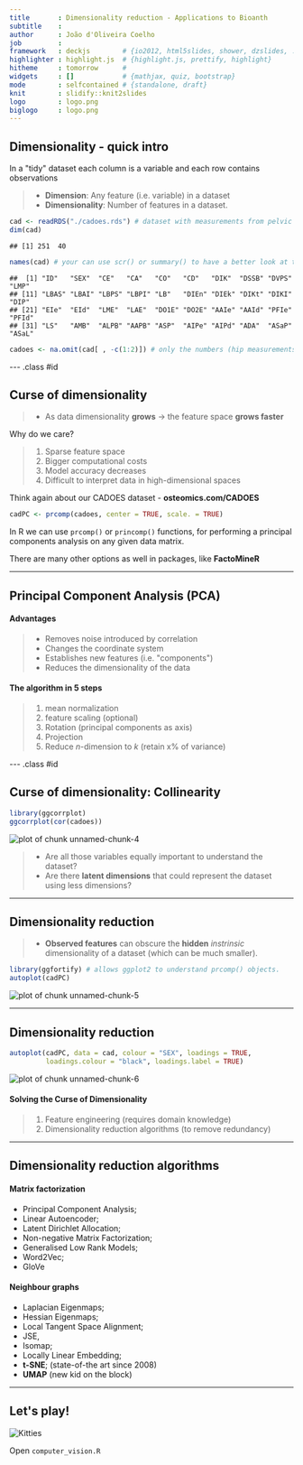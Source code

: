 ```yaml
---
title       : Dimensionality reduction - Applications to Bioanth
subtitle    : 
author      : João d'Oliveira Coelho
job         : 
framework   : deckjs        # {io2012, html5slides, shower, dzslides, ...}
highlighter : highlight.js  # {highlight.js, prettify, highlight}
hitheme     : tomorrow      # 
widgets     : []            # {mathjax, quiz, bootstrap}
mode        : selfcontained # {standalone, draft}
knit        : slidify::knit2slides
logo        : logo.png
biglogo     : logo.png
---
```


## Dimensionality - quick intro




In a "tidy" dataset each column is a variable and each row contains observations

> + **Dimension**: Any feature (i.e. variable) in a dataset
> + **Dimensionality**: Number of features in a dataset.


```r
cad <- readRDS("./cadoes.rds") # dataset with measurements from pelvic bones
dim(cad)
```

```
## [1] 251  40
```

```r
names(cad) # your can use scr() or summary() to have a better look at the data
```

```
##  [1] "ID"   "SEX"  "CE"   "CA"   "CO"   "CD"   "DIK"  "DSSB" "DVPS" "LMP" 
## [11] "LBAS" "LBAI" "LBPS" "LBPI" "LB"   "DIEn" "DIEk" "DIKt" "DIKI" "DIP" 
## [21] "EIe"  "EId"  "LME"  "LAE"  "DO1E" "DO2E" "AAIe" "AAId" "PFIe" "PFId"
## [31] "LS"   "AMB"  "ALPB" "AAPB" "ASP"  "AIPe" "AIPd" "ADA"  "ASaP" "ASaL"
```

```r
cadoes <- na.omit(cad[ , -c(1:2)]) # only the numbers (hip measurements)
```


--- .class #id 

## Curse of dimensionality

> + As data dimensionality **grows** → the feature space **grows faster**

Why do we care?

> 1. Sparse feature space
> 2. Bigger computational costs
> 3. Model accuracy decreases
> 4. Difficult to interpret data in high-dimensional spaces

Think again about our CADOES dataset - **osteomics.com/CADOES**


```r
cadPC <- prcomp(cadoes, center = TRUE, scale. = TRUE)
```

In R we can use `prcomp()` or `princomp()` functions, for performing a principal components analysis on any given data matrix.

There are many other options as well in packages, like **FactoMineR**

---

## Principal Component Analysis (PCA)

#### Advantages

> + Removes noise introduced by correlation
> + Changes the coordinate system
> + Establishes new features (i.e. "components")
> + Reduces the dimensionality of the data

#### The algorithm in 5 steps

> 1. mean normalization
> 2. feature scaling (optional)
> 3. Rotation (principal components as axis)
> 4. Projection
> 5. Reduce *n*-dimension to *k* (retain x% of variance)

--- .class #id

## Curse of dimensionality: Collinearity


```r
library(ggcorrplot)
ggcorrplot(cor(cadoes))
```

![plot of chunk unnamed-chunk-4](assets/fig/unnamed-chunk-4-1.png)

> + Are all those variables equally important to understand the dataset?
> + Are there **latent dimensions** that could represent the dataset using less dimensions?

--- 

## Dimensionality reduction

> + **Observed features** can obscure the **hidden** *instrinsic* dimensionality of a dataset (which can be much smaller).


```r
library(ggfortify) # allows ggplot2 to understand prcomp() objects.
autoplot(cadPC)
```

![plot of chunk unnamed-chunk-5](assets/fig/unnamed-chunk-5-1.png)

--- 

## Dimensionality reduction


```r
autoplot(cadPC, data = cad, colour = "SEX", loadings = TRUE,
         loadings.colour = "black", loadings.label = TRUE)
```

![plot of chunk unnamed-chunk-6](assets/fig/unnamed-chunk-6-1.png)

#### Solving the Curse of Dimensionality

> 1. Feature engineering (requires domain knowledge)
> 2. Dimensionality reduction algorithms (to remove redundancy)

---

## Dimensionality reduction algorithms

#### Matrix factorization
+ Principal Component Analysis;
+ Linear Autoencoder;
+ Latent Dirichlet Allocation;
+ Non-negative Matrix Factorization;
+ Generalised Low Rank Models;
+ Word2Vec;
+ GloVe

#### Neighbour graphs
+ Laplacian Eigenmaps;
+ Hessian Eigenmaps;
+ Local Tangent Space Alignment;
+ JSE,
+ Isomap;
+ Locally Linear Embedding;
+ **t-SNE**; (state-of-the art since 2008)
+ **UMAP** (new kid on the block)

---

## Let's play!

<img src="./figure/mnist100first.jpg" alt="Kitties">

Open `computer_vision.R`
